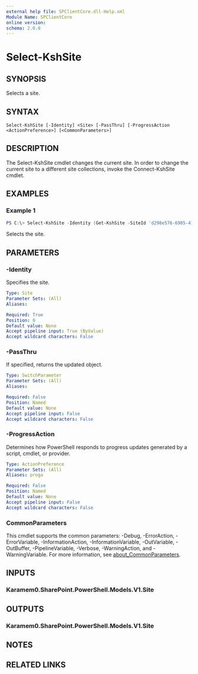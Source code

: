 ```yaml
---
external help file: SPClientCore.dll-Help.xml
Module Name: SPClientCore
online version:
schema: 2.0.0
---
```


# Select-KshSite

## SYNOPSIS
Selects a site.

## SYNTAX

```
Select-KshSite [-Identity] <Site> [-PassThru] [-ProgressAction <ActionPreference>] [<CommonParameters>]
```

## DESCRIPTION
The Select-KshSite cmdlet changes the current site.
In order to change the current site to a different site collections, invoke the Connect-KshSite cmdlet.

## EXAMPLES

### Example 1
```powershell
PS C:\> Select-KshSite -Identity (Get-KshSite -SiteId 'd298e576-6985-4119-9796-050b9f371872')
```

Selects the site.

## PARAMETERS

### -Identity
Specifies the site.

```yaml
Type: Site
Parameter Sets: (All)
Aliases:

Required: True
Position: 0
Default value: None
Accept pipeline input: True (ByValue)
Accept wildcard characters: False
```

### -PassThru
If specified, returns the updated object.

```yaml
Type: SwitchParameter
Parameter Sets: (All)
Aliases:

Required: False
Position: Named
Default value: None
Accept pipeline input: False
Accept wildcard characters: False
```

### -ProgressAction
Determines how PowerShell responds to progress updates generated by a script, cmdlet, or provider.

```yaml
Type: ActionPreference
Parameter Sets: (All)
Aliases: proga

Required: False
Position: Named
Default value: None
Accept pipeline input: False
Accept wildcard characters: False
```

### CommonParameters
This cmdlet supports the common parameters: -Debug, -ErrorAction, -ErrorVariable, -InformationAction, -InformationVariable, -OutVariable, -OutBuffer, -PipelineVariable, -Verbose, -WarningAction, and -WarningVariable. For more information, see [about_CommonParameters](http://go.microsoft.com/fwlink/?LinkID=113216).

## INPUTS

### Karamem0.SharePoint.PowerShell.Models.V1.Site

## OUTPUTS

### Karamem0.SharePoint.PowerShell.Models.V1.Site

## NOTES

## RELATED LINKS

